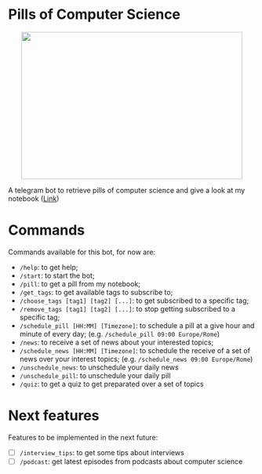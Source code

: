 # Pills of Computer Science

<p align="center">
  <img src="https://github.com/fulviodenza/pills-of-cs/assets/9990423/97511970-9bc9-4455-835c-8aa6d2c29ada" width="450" height="300" />
</p>

A telegram bot to retrieve pills of computer science and give a look at my notebook (<a href="https://t.me/pillsofcsbot">Link</a>)

# Commands
Commands available for this bot, for now are:
- `/help`: to get help;
- `/start`: to start the bot;
- `/pill`: to get a pill from my notebook;
- `/get_tags`: to get available tags to subscribe to;
- `/choose_tags [tag1] [tag2] [...]`: to get subscribed to a specific tag;
- `/remove_tags [tag1] [tag2] [...]`: to stop getting subscribed to a specific tag;
- `/schedule_pill [HH:MM] [Timezone]`: to schedule a pill at a give hour and minute of every day; (e.g. `/schedule_pill 09:00 Europe/Rome`)
- `/news`: to receive a set of news about your interested topics;
- `/schedule_news [HH:MM] [Timezone]`: to schedule the receive of a set of news over your interest topics; (e.g. `/schedule_news 09:00 Europe/Rome`)
- `/unschedule_news`: to unschedule your daily news
- `/unschedule_pill`: to unschedule your daily pill
- `/quiz`: to get a quiz to get preparated over a set of topics
# Next features
Features to be implemented in the next future:
- [ ] `/interview_tips`: to get some tips about interviews
- [ ] `/podcast`: get latest episodes from podcasts about computer science

